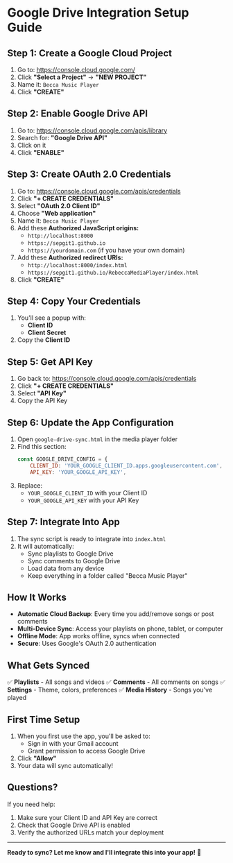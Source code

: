 # Google Drive Integration Setup Guide

## Step 1: Create a Google Cloud Project

1. Go to: https://console.cloud.google.com/
2. Click **"Select a Project"** → **"NEW PROJECT"**
3. Name it: `Becca Music Player`
4. Click **"CREATE"**

## Step 2: Enable Google Drive API

1. Go to: https://console.cloud.google.com/apis/library
2. Search for: **"Google Drive API"**
3. Click on it
4. Click **"ENABLE"**

## Step 3: Create OAuth 2.0 Credentials

1. Go to: https://console.cloud.google.com/apis/credentials
2. Click **"+ CREATE CREDENTIALS"**
3. Select **"OAuth 2.0 Client ID"**
4. Choose **"Web application"**
5. Name it: `Becca Music Player`
6. Add these **Authorized JavaScript origins:**
   - `http://localhost:8000`
   - `https://sepgit1.github.io`
   - `https://yourdomain.com` (if you have your own domain)
7. Add these **Authorized redirect URIs:**
   - `http://localhost:8000/index.html`
   - `https://sepgit1.github.io/RebeccaMediaPlayer/index.html`
8. Click **"CREATE"**

## Step 4: Copy Your Credentials

1. You'll see a popup with:
   - **Client ID**
   - **Client Secret**
2. Copy the **Client ID**

## Step 5: Get API Key

1. Go back to: https://console.cloud.google.com/apis/credentials
2. Click **"+ CREATE CREDENTIALS"**
3. Select **"API Key"**
4. Copy the API Key

## Step 6: Update the App Configuration

1. Open `google-drive-sync.html` in the media player folder
2. Find this section:
   ```javascript
   const GOOGLE_DRIVE_CONFIG = {
       CLIENT_ID: 'YOUR_GOOGLE_CLIENT_ID.apps.googleusercontent.com',
       API_KEY: 'YOUR_GOOGLE_API_KEY',
   ```
3. Replace:
   - `YOUR_GOOGLE_CLIENT_ID` with your Client ID
   - `YOUR_GOOGLE_API_KEY` with your API Key

## Step 7: Integrate Into App

1. The sync script is ready to integrate into `index.html`
2. It will automatically:
   - Sync playlists to Google Drive
   - Sync comments to Google Drive
   - Load data from any device
   - Keep everything in a folder called "Becca Music Player"

## How It Works

- **Automatic Cloud Backup**: Every time you add/remove songs or post comments
- **Multi-Device Sync**: Access your playlists on phone, tablet, or computer
- **Offline Mode**: App works offline, syncs when connected
- **Secure**: Uses Google's OAuth 2.0 authentication

## What Gets Synced

✅ **Playlists** - All songs and videos
✅ **Comments** - All comments on songs
✅ **Settings** - Theme, colors, preferences
✅ **Media History** - Songs you've played

## First Time Setup

1. When you first use the app, you'll be asked to:
   - Sign in with your Gmail account
   - Grant permission to access Google Drive
2. Click **"Allow"**
3. Your data will sync automatically!

## Questions?

If you need help:
1. Make sure your Client ID and API Key are correct
2. Check that Google Drive API is enabled
3. Verify the authorized URLs match your deployment

---

**Ready to sync? Let me know and I'll integrate this into your app!** 🚀
